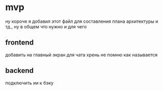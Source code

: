 # mvp
ну короче я добавил этот файл для составления плана архитектуры и тд., ну в общем что нужно и для чего
## frontend
добавить на главный экран для чата хрень не помню как называется
## backend
подключить ии к бэку